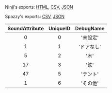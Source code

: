 Ninji's exports: [HTML](https://wuffs.org/acnh/bcsv_140/html/MaterialType.html), [CSV](https://wuffs.org/acnh/bcsv_140/csv/MaterialType.csv), [JSON](https://wuffs.org/acnh/bcsv_140/json/MaterialType.json)

Spazzy's exports: [CSV](https://github.com/McSpazzy/acnh-csv/blob/master/MaterialType.csv), [JSON](https://github.com/McSpazzy/acnh-json/blob/master/MaterialType.json)

| SoundAttribute | UniqueID | DebugName |
|:--:|:--:|:--:|
| 0 | 0 | '未設定' | 
| 1 | 1 | 'ドアなし' | 
| 5 | 2 | '木' | 
| 17 | 3 | '鉄' | 
| 47 | 5 | 'テント' | 
| 1 | 6 | 'その他' | 
